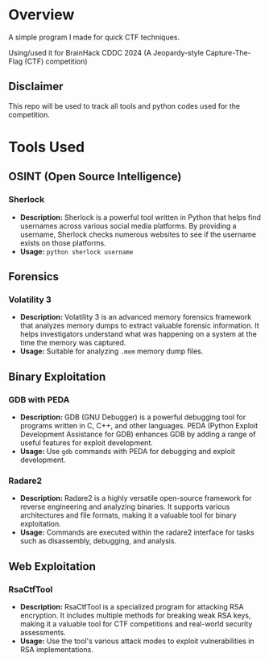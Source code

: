 # Overview #
A simple program I made for quick CTF techniques.

Using/used it for BrainHack CDDC 2024 (A Jeopardy-style Capture-The-Flag (CTF) competition)

## Disclaimer ##
This repo will be used to track all tools and python codes used for the competition.

# Tools Used #

## OSINT (Open Source Intelligence)

### Sherlock
- **Description:** Sherlock is a powerful tool written in Python that helps find usernames across various social media platforms. By providing a username, Sherlock checks numerous websites to see if the username exists on those platforms.
- **Usage:** `python sherlock username`

## Forensics

### Volatility 3
- **Description:** Volatility 3 is an advanced memory forensics framework that analyzes memory dumps to extract valuable forensic information. It helps investigators understand what was happening on a system at the time the memory was captured.
- **Usage:** Suitable for analyzing `.mem` memory dump files.

## Binary Exploitation

### GDB with PEDA
- **Description:** GDB (GNU Debugger) is a powerful debugging tool for programs written in C, C++, and other languages. PEDA (Python Exploit Development Assistance for GDB) enhances GDB by adding a range of useful features for exploit development.
- **Usage:** Use `gdb` commands with PEDA for debugging and exploit development.

### Radare2
- **Description:** Radare2 is a highly versatile open-source framework for reverse engineering and analyzing binaries. It supports various architectures and file formats, making it a valuable tool for binary exploitation.
- **Usage:** Commands are executed within the radare2 interface for tasks such as disassembly, debugging, and analysis.

## Web Exploitation

### RsaCtfTool
- **Description:** RsaCtfTool is a specialized program for attacking RSA encryption. It includes multiple methods for breaking weak RSA keys, making it a valuable tool for CTF competitions and real-world security assessments.
- **Usage:** Use the tool's various attack modes to exploit vulnerabilities in RSA implementations.
